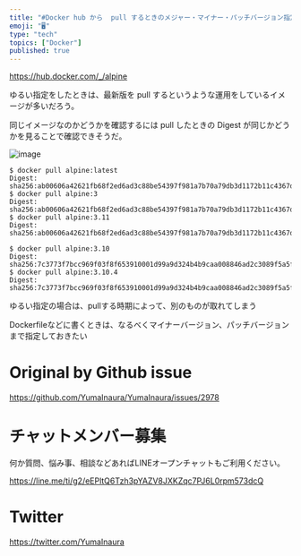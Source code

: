```yaml
---
title: "#Docker hub から  pull するときのメジャー・マイナー・パッチバージョン指定 "
emoji: "🖥"
type: "tech"
topics: ["Docker"]
published: true
---
```


https://hub.docker.com/_/alpine

ゆるい指定をしたときは、最新版を pull するというような運用をしているイメージが多いだろう。

同じイメージなのかどうかを確認するには pull したときの Digest が同じかどうかを見ることで確認できそうだ。

![image](https://user-images.githubusercontent.com/13635059/73994738-f2c45b00-4999-11ea-9f40-fa021edf4b95.png)

```
$ docker pull alpine:latest
Digest: sha256:ab00606a42621fb68f2ed6ad3c88be54397f981a7b70a79db3d1172b11c4367d
$ docker pull alpine:3     
Digest: sha256:ab00606a42621fb68f2ed6ad3c88be54397f981a7b70a79db3d1172b11c4367d
$ docker pull alpine:3.11  
Digest: sha256:ab00606a42621fb68f2ed6ad3c88be54397f981a7b70a79db3d1172b11c4367d
```

```
$ docker pull alpine:3.10
Digest: sha256:7c3773f7bcc969f03f8f653910001d99a9d324b4b9caa008846ad2c3089f5a5f
$ docker pull alpine:3.10.4
Digest: sha256:7c3773f7bcc969f03f8f653910001d99a9d324b4b9caa008846ad2c3089f5a5f
```


ゆるい指定の場合は、pullする時期によって、別のものが取れてしまう

Dockerfileなどに書くときは、なるべくマイナーバージョン、パッチバージョンまで指定しておきたい

# Original by Github issue

https://github.com/YumaInaura/YumaInaura/issues/2978








<!-- Update From Qiita API -->

# チャットメンバー募集


何か質問、悩み事、相談などあればLINEオープンチャットもご利用ください。

https://line.me/ti/g2/eEPltQ6Tzh3pYAZV8JXKZqc7PJ6L0rpm573dcQ





# Twitter


https://twitter.com/YumaInaura


<!-- Update From Qiita API -->


